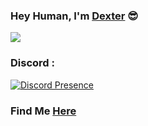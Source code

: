 ### Hey Human, I'm [Dexter](https://www.instagram.com/ashwincognito/) 😎

<a  href="https://github.com/sarcasterXO"><img  src="https://readme-typing-svg.herokuapp.com?font=Roboto+Mono&size=30&duration=3000&pause=1000&color=F72002&center=true&width=500&height=50&lines=Backend+Developer;Quick+Learner;Gamer"></a>



### Discord :
[![Discord Presence](https://lanyard.cnrad.dev/api/952073733705724026)](https://discord.com/users/952073733705724026)

### Find Me [Here](https://discordapp.com/users/952073733705724026)
